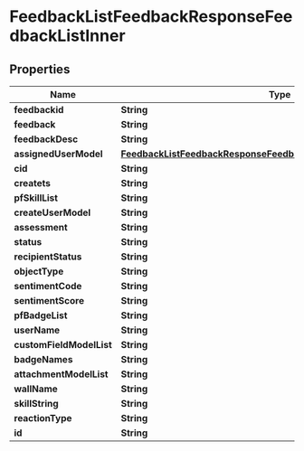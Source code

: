 

# FeedbackListFeedbackResponseFeedbackListInner


## Properties

| Name | Type | Description | Notes |
|------------ | ------------- | ------------- | -------------|
|**feedbackid** | **String** |  |  [optional] |
|**feedback** | **String** |  |  [optional] |
|**feedbackDesc** | **String** |  |  [optional] |
|**assignedUserModel** | [**FeedbackListFeedbackResponseFeedbackListInnerAssignedUserModel**](FeedbackListFeedbackResponseFeedbackListInnerAssignedUserModel.md) |  |  [optional] |
|**cid** | **String** |  |  [optional] |
|**createts** | **String** |  |  [optional] |
|**pfSkillList** | **String** |  |  [optional] |
|**createUserModel** | **String** |  |  [optional] |
|**assessment** | **String** |  |  [optional] |
|**status** | **String** |  |  [optional] |
|**recipientStatus** | **String** |  |  [optional] |
|**objectType** | **String** |  |  [optional] |
|**sentimentCode** | **String** |  |  [optional] |
|**sentimentScore** | **String** |  |  [optional] |
|**pfBadgeList** | **String** |  |  [optional] |
|**userName** | **String** |  |  [optional] |
|**customFieldModelList** | **String** |  |  [optional] |
|**badgeNames** | **String** |  |  [optional] |
|**attachmentModelList** | **String** |  |  [optional] |
|**wallName** | **String** |  |  [optional] |
|**skillString** | **String** |  |  [optional] |
|**reactionType** | **String** |  |  [optional] |
|**id** | **String** |  |  [optional] |



